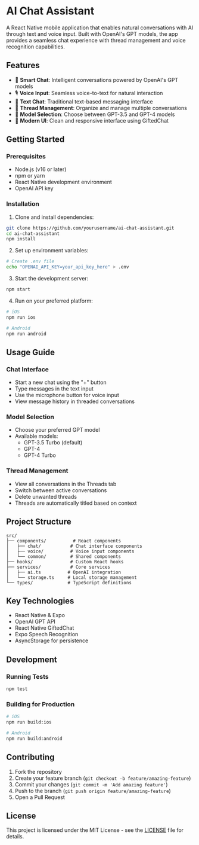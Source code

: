 # AI Chat Assistant

A React Native mobile application that enables natural conversations with AI through text and voice input. Built with OpenAI's GPT models, the app provides a seamless chat experience with thread management and voice recognition capabilities.

## Features

- 💬 **Smart Chat**: Intelligent conversations powered by OpenAI's GPT models
- 🎙️ **Voice Input**: Seamless voice-to-text for natural interaction
- 📝 **Text Chat**: Traditional text-based messaging interface
- 🧵 **Thread Management**: Organize and manage multiple conversations
- 🤖 **Model Selection**: Choose between GPT-3.5 and GPT-4 models
- 📱 **Modern UI**: Clean and responsive interface using GiftedChat

## Getting Started

### Prerequisites

- Node.js (v16 or later)
- npm or yarn
- React Native development environment
- OpenAI API key

### Installation

1. Clone and install dependencies:
```bash
git clone https://github.com/yourusername/ai-chat-assistant.git
cd ai-chat-assistant
npm install
```

2. Set up environment variables:
```bash
# Create .env file
echo "OPENAI_API_KEY=your_api_key_here" > .env
```

3. Start the development server:
```bash
npm start
```

4. Run on your preferred platform:
```bash
# iOS
npm run ios

# Android
npm run android
```

## Usage Guide

### Chat Interface

- Start a new chat using the "+" button
- Type messages in the text input
- Use the microphone button for voice input
- View message history in threaded conversations

### Model Selection

- Choose your preferred GPT model
- Available models:
  - GPT-3.5 Turbo (default)
  - GPT-4
  - GPT-4 Turbo

### Thread Management

- View all conversations in the Threads tab
- Switch between active conversations
- Delete unwanted threads
- Threads are automatically titled based on context

## Project Structure

```
src/
├── components/          # React components
│   ├── chat/           # Chat interface components
│   ├── voice/          # Voice input components
│   └── common/         # Shared components
├── hooks/              # Custom React hooks
├── services/           # Core services
│   ├── ai.ts          # OpenAI integration
│   └── storage.ts     # Local storage management
└── types/             # TypeScript definitions
```

## Key Technologies

- React Native & Expo
- OpenAI GPT API
- React Native GiftedChat
- Expo Speech Recognition
- AsyncStorage for persistence

## Development

### Running Tests
```bash
npm test
```

### Building for Production
```bash
# iOS
npm run build:ios

# Android
npm run build:android
```

## Contributing

1. Fork the repository
2. Create your feature branch (`git checkout -b feature/amazing-feature`)
3. Commit your changes (`git commit -m 'Add amazing feature'`)
4. Push to the branch (`git push origin feature/amazing-feature`)
5. Open a Pull Request

## License

This project is licensed under the MIT License - see the [LICENSE](LICENSE) file for details.
